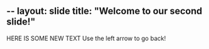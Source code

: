 --
layout: slide
title: "Welcome to our second slide!"
---
HERE IS SOME NEW TEXT
Use the left arrow to go back!
